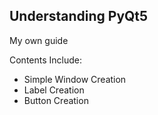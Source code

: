 ## Understanding PyQt5
<span>My own guide</span>

Contents Include:
- Simple Window Creation
- Label Creation
- Button Creation
